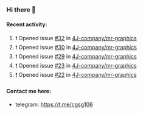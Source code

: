 ### Hi there 👋

#### Recent activity:
<!--START_SECTION:activity-->
1. ❗ Opened issue [#32](https://github.com/4J-company/mr-graphics/issues/32) in [4J-company/mr-graphics](https://github.com/4J-company/mr-graphics)
2. ❗ Opened issue [#30](https://github.com/4J-company/mr-graphics/issues/30) in [4J-company/mr-graphics](https://github.com/4J-company/mr-graphics)
3. ❗ Opened issue [#29](https://github.com/4J-company/mr-graphics/issues/29) in [4J-company/mr-graphics](https://github.com/4J-company/mr-graphics)
4. ❗ Opened issue [#23](https://github.com/4J-company/mr-graphics/issues/23) in [4J-company/mr-graphics](https://github.com/4J-company/mr-graphics)
5. ❗ Opened issue [#22](https://github.com/4J-company/mr-graphics/issues/22) in [4J-company/mr-graphics](https://github.com/4J-company/mr-graphics)
<!--END_SECTION:activity-->

#### Contact me here:
 - telegram: https://t.me/cgsg106
